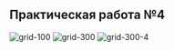 ## Практическая работа №4
![grid-100](https://raw.githubusercontent.com/denilai/mirea-intelligent-systems/master/pract_4/grid-100.gif)
![grid-300](https://raw.githubusercontent.com/denilai/mirea-intelligent-systems/master/pract_4/grid-300.gif)
![grid-300-4](https://raw.githubusercontent.com/denilai/mirea-intelligent-systems/master/pract_4/grid-300-4)